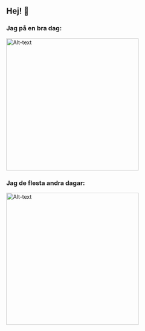 ## Hej! 👋 
### Jag på en bra dag:
<img src="https://media1.popsugar-assets.com/files/thumbor/GbafiV7BfmtfcAS5JsT1pJOWXYQ=/fit-in/500x278/top/filters:format_auto():upscale()/2015/02/24/111/n/1922283/923309247fda906e_anigif_enhanced-buzz-27945-1386641291-9.gif" alt="Alt-text" width="350" height="auto">

### Jag de flesta andra dagar:
<img src="https://i.pinimg.com/originals/59/99/81/5999812790c784e66ad7a2508db29247.gif" alt="Alt-text" width="350" height="auto">




<!---
mainforce/mainforce is a ✨ special ✨ repository because its `README.md` (this file) appears on your GitHub profile.
You can click the Preview link to take a look at your changes.
--->
